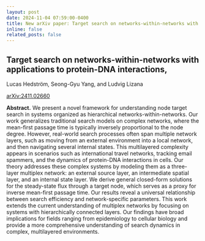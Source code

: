 ```yaml
---
layout: post
date: 2024-11-04 07:59:00-0400
title: New arXiv paper: Target search on networks-within-networks with applications to protein-DNA interactions
inline: false
related_posts: false
---
```





## Target search on networks-within-networks with applications to protein-DNA interactions, 
Lucas Hedström, Seong-Gyu Yang, and Ludvig Lizana

[arXiv:2411.02660](https://arxiv.org/abs/2411.02660)

**Abstract.** We present a novel framework for understanding node target search in systems organized as hierarchical networks-within-networks. Our work generalizes traditional search models on complex networks, where the mean-first passage time is typically inversely proportional to the node degree. However, real-world search processes often span multiple network layers, such as moving from an external environment into a local network, and then navigating several internal states. This multilayered complexity appears in scenarios such as international travel networks, tracking email spammers, and the dynamics of protein-DNA interactions in cells. Our theory addresses these complex systems by modeling them as a three-layer multiplex network: an external source layer, an intermediate spatial layer, and an internal state layer. We derive general closed-form solutions for the steady-state flux through a target node, which serves as a proxy for inverse mean-first passage time. Our results reveal a universal relationship between search efficiency and network-specific parameters. This work extends the current understanding of multiplex networks by focusing on systems with hierarchically connected layers. Our findings have broad implications for fields ranging from epidemiology to cellular biology and provide a more comprehensive understanding of search dynamics in complex, multilayered environments.
